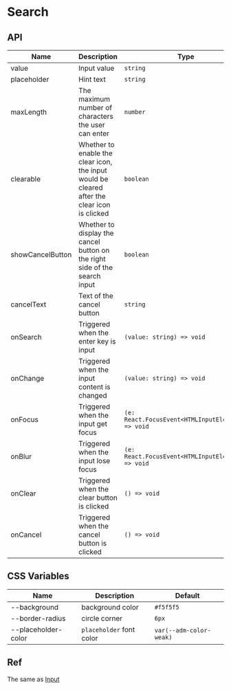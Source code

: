 # Search

<code src="./demos/demo1.tsx"></code>

## API

| Name             | Description                                                                                  | Type                                              | Default  |
| ---------------- | -------------------------------------------------------------------------------------------- | ------------------------------------------------- | -------- |
| value            | Input value                                                                                  | `string`                                          | -        |
| placeholder      | Hint text                                                                                    | `string`                                          | -        |
| maxLength        | The maximum number of characters the user can enter                                          | `number`                                          | -        |
| clearable        | Whether to enable the clear icon, the input would be cleared after the clear icon is clicked | `boolean`                                         | `true`   |
| showCancelButton | Whether to display the cancel button on the right side of the search input                   | `boolean`                                         | `false`  |
| cancelText       | Text of the cancel button                                                                    | `string`                                          | `'取消'` |
| onSearch         | Triggered when the enter key is input                                                        | `(value: string) => void`                         | -        |
| onChange         | Triggered when the input content is changed                                                  | `(value: string) => void`                         | -        |
| onFocus          | Triggered when the input get focus                                                           | `(e: React.FocusEvent<HTMLInputElement>) => void` | -        |
| onBlur           | Triggered when the input lose focus                                                          | `(e: React.FocusEvent<HTMLInputElement>) => void` | -        |
| onClear          | Triggered when the clear button is clicked                                                   | `() => void`                                      | -        |
| onCancel         | Triggered when the cancel button is clicked                                                  | `() => void`                                      | -        |

## CSS Variables

| Name                | Description              | Default                 |
| ------------------- | ------------------------ | ----------------------- |
| --background        | background color         | `#f5f5f5`               |
| --border-radius     | circle corner            | `6px`                   |
| --placeholder-color | `placeholder` font color | `var(--adm-color-weak)` |

## Ref

The same as [Input](./input)
